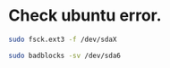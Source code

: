 # Check ubuntu error.

```sh
sudo fsck.ext3 -f /dev/sdaX
```

```sh
sudo badblocks -sv /dev/sda6
```
